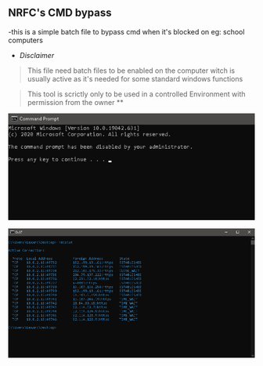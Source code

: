 <h2><strong>NRFC's CMD bypass </strong></h2

>-this is a simple batch file to bypass cmd
  when it's blocked on eg: school computers 

- *Disclaimer*

>    This file need batch files to be enabled on the computer 
     witch is usually active as it's needed for some standard 
     windows functions 

>    This tool is scrictly only to be used in a controlled 
     Environment with permission from the owner **

![image](https://raw.githubusercontent.com/Danny0408/Cmd-Bypass/main/1.png)

![image](https://github.com/Danny0408/Cmd-Bypass/blob/main/2.png?raw=true)
